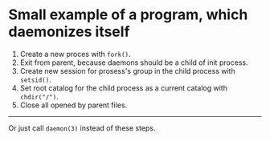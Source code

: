 # Small example of a program, which daemonizes itself

1. Create a new proces with `fork()`.
2. Exit from parent, because daemons should be a child of init process.
3. Create new session for prosess's group in the child process with `setsid()`.
4. Set root catalog for the child process as a current catalog with `chdir("/")`.
5. Close all opened by parent files.
______________________________________________________
Or just call `daemon(3)` instead of these steps.

